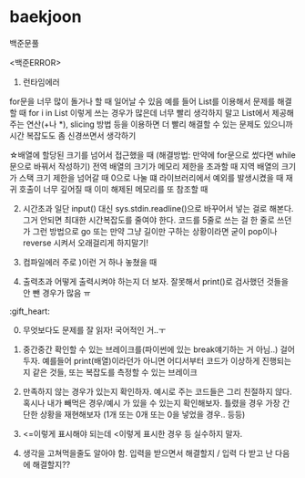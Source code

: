 # baekjoon
백준문풀

<백준ERROR>

1. 런타임에러
  
for문을 너무 많이 돌거나 할 때 일어날 수 있음 
예를 들어 List를 이용해서 문제를 해결할 때 for i in List 이렇게 쓰는 경우가 많은데
너무 빨리 생각하지 말고 List에서 제공해주는 연산(+나 *), slicing 방법 등을 이용하면 더 빨리 해결할 수 있는 문제도 있으니까
시간 복잡도도 좀 신경쓰면서 생각하기
  
  
 
☆배열에 할당된 크기를 넘어서 접근했을 때 (해결방법: 만약에 for문으로 썼다면 while문으로 바꿔서 작성하기)
전역 배열의 크기가 메모리 제한을 초과할 때
지역 배열의 크기가 스택 크기 제한을 넘어갈 때
0으로 나눌 떄
라이브러리에서 예외를 발생시켰을 때
재귀 호출이 너무 깊어질 때
이미 해제된 메모리를 또 참조할 때


2. 시간초과
일단 input() 대신 sys.stdin.readline()으로 바꾸어서 넣는 걸로 해본다.
그거 안되면 최대한 시간복잡도를 줄여야 한다. 코드를 5줄로 쓰는 걸 한 줄로 쓰던가 그런 방법으로 go
또는 만약 그냥 길이만 구하는 상황이라면 굳이 pop이나 reverse 시켜서 오래걸리게 하지말기!

3. 컴파일에러
주로 )이런 거 하나 놓쳤을 때

4. 출력초과
어떻게 출력시켜야 하는지 더 보자. 잘못해서 print()로 검사했던 것들을 안 뺀 경우가 많음 ㅠ

<Tip>
:gift_heart:
  
0. 무엇보다도 문제를 잘 읽자! 국어적인 거..ㅜ

1. 중간중간 확인할 수 있는 브레이크를(파이썬에 있는 break얘기하는 거 아님..) 걸어두자.
  예를들어 print(배열)이라던가 아니면 어디서부터 코드가 이상하게 진행되는지 같은 것들, 또는 복잡도를 측정할 수 있는 브레이크

2. 만족하지 않는 경우가 있는지 확인하자.
  예시로 주는 코드들은 그리 친절하지 않다. 혹시나 내가 빼먹은 경우/예시 가 있을 수 있는지 확인해보자.
  틀렸을 경우 가장 간단한 상황을 재현해보자 (1개 또는 0개 또는 0을 넣었을 경우.. 등등) 
  
3. <=이렇게 표시해야 되는데 <이렇게 표시한 경우 등 실수하지 말자.
  
4. 생각을 고쳐먹을줄도 알아야 함.
입력을 받으면서 해결할지 / 입력 다 받고 난 다음에 해결할지??
